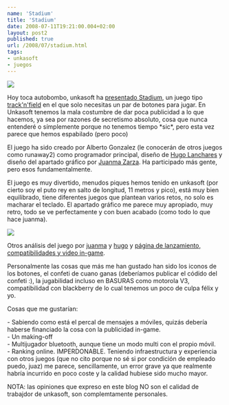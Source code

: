 ```yaml
---
name: 'Stadium'
title: 'Stadium'
date: 2008-07-11T19:21:00.004+02:00
layout: post2
published: true
url: /2008/07/stadium.html
tags: 
- unkasoft
- juegos
---
```


[![](http://1.bp.blogspot.com/_wnQqXtC7P_4/SHXdADw9rPI/AAAAAAAAAOg/X-UTURTU62s/s1600-h/dossier_stadium_1.jpg)](http://1.bp.blogspot.com/_wnQqXtC7P_4/SHXdADw9rPI/AAAAAAAAAOg/X-UTURTU62s/s1600-h/dossier_stadium_1.jpg)  
  
Hoy toca autobombo, unkasoft ha [presentado Stadium](http://eskasiunblog.blogspot.com/2008/07/estadio-un-juego-olmpico.html), un juego tipo [track'n'field](http://en.wikipedia.org/wiki/Track_&_Field_%28arcade_game%29) en el que solo necesitas un par de botones para jugar. En Unkasoft tenemos la mala costumbre de dar poca publicidad a lo que hacemos, ya sea por razones de secretismo absoluto, cosa que nunca entenderé o símplemente porque no tenemos tiempo \*sic\*, pero esta vez parece que hemos espabilado (pero poco)  
  
El juego ha sido creado por Alberto Gonzalez (le conocerán de otros juegos como runaway2) como programador principal, diseño de [Hugo Lanchares](http://eldr0w.blogspot.com/) y diseño del apartado gráfico por [Juanma Zarza](http://koalaensalamanca.blogspot.com/). Ha participado más gente, pero esos fundamentalmente.  
  
El juego es muy divertido, menudos piques hemos tenido en unkasoft (por cierto soy el puto rey en salto de longitud, 11 metros y pico), está muy bien equilibrado, tiene diferentes juegos que plantean varios retos, no solo es macharar el teclado. El apartado gráfico me parece muy apropiado, muy retro, todo se ve perfectamente y con buen acabado (como todo lo que hace juanma).  
  
[![](http://2.bp.blogspot.com/_EyW4Lxt-ilc/SHeEAgdy5KI/AAAAAAAAAD4/45X68i92dA8/s1600-h/imagen5.jpg)](http://2.bp.blogspot.com/_EyW4Lxt-ilc/SHeEAgdy5KI/AAAAAAAAAD4/45X68i92dA8/s1600-h/imagen5.jpg)  
  
Otros análisis del juego por [juanma](http://koalaensalamanca.blogspot.com/2008/07/stadium-disfruta-de-las-olimpiadas-en.html) y [hugo](http://eldr0w.blogspot.com/2008/07/estadio-el-juego-del-verano.html) y [página de lanzamiento, compatibilidades y video in-game](https://www.unkasoft.com/es/estadio).  
  
Personalmente las cosas que más me han gustado han sido los iconos de los botones, el confeti de cuano ganas (deberíamos publicar el códido del confeti :), la jugabilidad incluso en BASURAS como motorola V3, compatibilidad con blackberry de lo cual tenemos un poco de culpa félix y yo.  
  
Cosas que me gustarían:  
  
\- Sabiendo como está el percal de mensajes a móviles, quizás debería haberse financiado la cosa con la publicidad in-game.  
\- Un making-off  
\- Multijugador bluetooth, aunque tiene un modo multi con el propio móvil.  
\- Ranking online. IMPERDONABLE. Teniendo infraestructura y experiencia con otros juegos (que no cito porque no sé si por condición de empleado puedo, juaz) me parece, sencillamente, un error grave ya que realmente habría incurrido en poco coste y la calidad hubiese sido mucho mayor.  
  
  
NOTA: las opiniones que expreso en este blog NO son el calidad de trabajdor de unkasoft, son complemtamente personales.